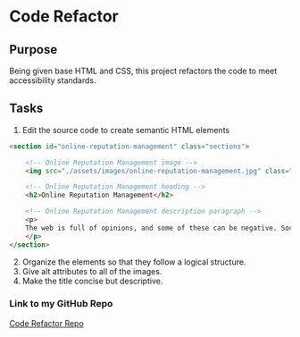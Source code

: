 # Code Refactor

## Purpose
Being given base HTML and CSS, this project refactors the code to meet accessibility standards.

## Tasks

1. Edit the source code to create semantic HTML elements

``` HTML
<section id="online-reputation-management" class="sections">

    <!-- Online Reputation Management image -->
    <img src="./assets/images/online-reputation-management.jpg" class="float-right" alt="Online Reputation Management" />

    <!-- Online Reputation Management heading -->
    <h2>Online Reputation Management</h2>

    <!-- Online Reputation Management description paragraph -->
    <p>
    The web is full of opinions, and some of these can be negative. Social media allows anyone with an internet connection to say whatever they want about your business. Online Reputation Management gives you the control over what potential customers see when they search for your business.
    </p>
</section>
```

2. Organize the elements so that they follow a logical structure.
3. Give alt attributes to all of the images.
4. Make the title concise but descriptive.


### Link to my GitHub Repo
[Code Refactor Repo](https://github.com/kairora/Brianna-Homework)
